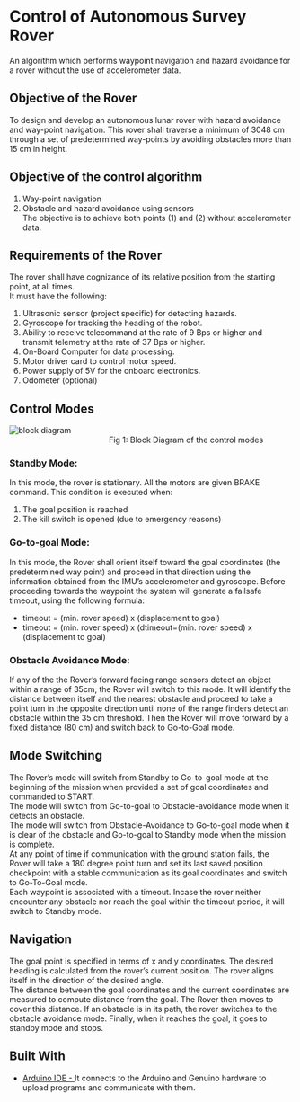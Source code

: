 # Control of Autonomous Survey Rover
 An algorithm which performs waypoint navigation and hazard avoidance for a rover without the use of accelerometer data.
 ## Objective of the Rover
 To design and develop an autonomous lunar rover with hazard avoidance and way-point navigation. This rover shall traverse a minimum of 3048 cm through a set of predetermined way-points by avoiding obstacles more than 15 cm in height.
 ## Objective of the control algorithm
1. Way-point navigation<br/>
2. Obstacle and hazard avoidance using sensors<br/>
The objective is to achieve both points (1) and (2) without accelerometer data.<br/>
 ## Requirements of the Rover
The rover shall have cognizance of its relative position from the starting point, at all times.<br/>
It must have the following:<br/>
1. Ultrasonic sensor (project specific) for detecting hazards.<br/>
2. Gyroscope for tracking the heading of the robot.<br/>
3. Ability to receive telecommand at the rate of 9 Bps or higher and transmit telemetry at the rate of 37 Bps or higher.<br/>
4. On-Board Computer for data processing.<br/>
5. Motor driver card to control motor speed.<br/>
6. Power supply of 5V for the onboard electronics.<br/>
7. Odometer (optional)
 ## Control Modes
 ![block diagram](https://user-images.githubusercontent.com/25247909/50090665-4cfedb80-022f-11e9-97fb-bbfad6506444.png)<br/>
 &nbsp;&nbsp;&nbsp;&nbsp;&nbsp;&nbsp;&nbsp;&nbsp;&nbsp;&nbsp;&nbsp;&nbsp;&nbsp;&nbsp;&nbsp;&nbsp;&nbsp;&nbsp;&nbsp;&nbsp;&nbsp;&nbsp;&nbsp;&nbsp;&nbsp;&nbsp;&nbsp;&nbsp;&nbsp;&nbsp;&nbsp;&nbsp;&nbsp;&nbsp;&nbsp;&nbsp;&nbsp;&nbsp;&nbsp;&nbsp;&nbsp;&nbsp;&nbsp;&nbsp;&nbsp;Fig 1: Block Diagram of the control modes
 ### Standby Mode:
In this mode, the rover is stationary. All the motors are given BRAKE command. This condition is executed when:<br/>
1. The goal position is reached<br/>
2. The kill switch is opened (due to emergency reasons)<br/>
### Go-to-goal Mode:
In this mode, the Rover shall orient itself toward the goal coordinates (the predetermined way point) and proceed in that direction using the information obtained from the IMU’s accelerometer and gyroscope. Before proceeding towards the waypoint the system will generate a failsafe timeout, using the following formula:<br/>
* timeout = (min. rover speed) x (displacement to goal)<br/>
* timeout = (min. rover speed) x (dtimeout=(min. rover speed) x (displacement to goal)<br/>
### Obstacle Avoidance Mode:
If any of the the Rover’s forward facing range sensors detect an object within a range of 35cm, the Rover will switch to this mode. It will identify the distance between itself and the nearest obstacle and proceed to take a point turn in the opposite direction until none of the range finders detect an obstacle within the 35 cm threshold. Then the Rover will move forward by a fixed distance (80 cm) and switch back to Go-to-Goal mode.
 ## Mode Switching
The Rover’s mode will switch from Standby to Go-to-goal mode at the beginning of the mission when provided a set of goal coordinates and commanded to START.<br/> 
The mode will switch from Go-to-goal to Obstacle-avoidance mode when it detects an obstacle.<br/>
The mode will switch from Obstacle-Avoidance to Go-to-goal mode when it is clear of the obstacle and Go-to-goal to Standby mode when the mission is complete.<br/>
At any point of time if communication with the ground station fails, the Rover will take a 180 degree point turn and set its last saved position checkpoint with a stable communication as its goal coordinates and switch to Go-To-Goal mode.<br/>
Each waypoint is associated with a timeout. Incase the rover neither encounter any obstacle nor reach the goal within the timeout period, it will switch to Standby mode.<br/>
 ## Navigation
The goal point is specified in terms of x and y coordinates. The desired heading is calculated from the rover’s current position. The rover aligns itself in the direction of the desired angle. <br/>
The distance between the goal coordinates and the current coordinates are measured to compute distance from the goal. The Rover then moves to cover this distance. If an obstacle is in its path, the rover switches to the obstacle avoidance mode. Finally, when it reaches the goal, it goes to standby mode and stops. <br/>
 ## Built With
* [Arduino IDE - ](https://www.arduino.cc/en/Guide/Environment)It connects to the Arduino and Genuino hardware to upload programs and communicate with them.
